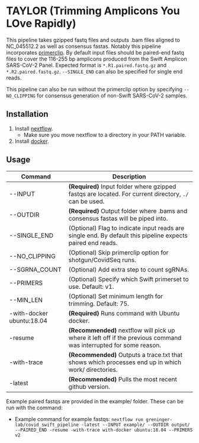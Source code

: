 # TAYLOR (Trimming Amplicons You LOve Rapidly)
This pipeline takes gzipped fastq files and outputs .bam files aligned to NC_045512.2 as well as consensus fastas. Notably this pipeline incorporates [primerclip](https://github.com/swiftbiosciences/primerclip/tree/deltest). By default input files should be paired-end fastq files to cover the 116-255 bp amplicons produced from the Swift Amplicon SARS-CoV-2 Panel. Expected format is `*.R1.paired.fastq.gz` and `*.R2.paired.fastq.gz`. `--SINGLE_END` can also be specified for single end reads.

This pipeline can also be run without the primerclip option by specifying `--NO_CLIPPING` for consensus generation of non-Swift SARS-CoV-2 samples. 

## Installation

1. Install [nextflow](https://www.nextflow.io/docs/latest/getstarted.html#installation).
   - Make sure you move nextflow to a directory in your PATH variable.
2. Install [docker](https://docs.docker.com/get-docker/).

## Usage
| Command  | Description |
| ---      | ---         | 
| --INPUT  | __(Required)__ Input folder where gzipped fastqs are located. For current  directory, `./` can be used.
| --OUTDIR | __(Required)__ Output folder where .bams and consensus fastas will be piped into.
| --SINGLE_END | (Optional) Flag to indicate input reads are single end. By default this pipeline expects paired end reads.
| --NO_CLIPPING | (Optional) Skip primerclip option for shotgun/CovidSeq runs.
| --SGRNA_COUNT | (Optional) Add extra step to count sgRNAs.
| --PRIMERS | (Optional) Specify which Swift primerset to use. Default: v1. 
| --MIN_LEN | (Optional) Set minimum length for trimming. Default: 75.
| -with-docker ubuntu:18.04 | __(Required)__ Runs command with Ubuntu docker.
| -resume  | __(Recommended)__ nextflow will pick up where it left off if the previous command was interrupted for some reason.
| -with-trace | __(Recommended)__ Outputs a trace.txt that shows which processes end up in which work/ directories. 
| -latest | __(Recommended)__ Pulls the most recent github version.

Example paired fastqs are provided in the example/ folder. These can be run with the command:
- Example command for example fastqs: ```nextflow run greninger-lab/covid_swift_pipeline -latest --INPUT example/ --OUTDIR output/ --PAIRED_END -resume -with-trace with-docker ubuntu:18.04 --PRIMERS v2```
